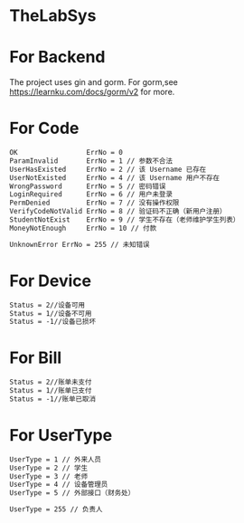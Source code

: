 # TheLabSys

# For Backend

The project uses gin and gorm.
For gorm,see https://learnku.com/docs/gorm/v2 for more.


# For Code

```txt
OK                 ErrNo = 0
ParamInvalid       ErrNo = 1 // 参数不合法
UserHasExisted     ErrNo = 2 // 该 Username 已存在
UserNotExisted     ErrNo = 4 // 该 Username 用户不存在
WrongPassword      ErrNo = 5 // 密码错误
LoginRequired      ErrNo = 6 // 用户未登录
PermDenied         ErrNo = 7 // 没有操作权限
VerifyCodeNotValid ErrNo = 8 // 验证码不正确（新用户注册）
StudentNotExist    ErrNo = 9 // 学生不存在（老师维护学生列表）
MoneyNotEnough     ErrNo = 10 // 付款

UnknownError ErrNo = 255 // 未知错误
```


# For Device

```txt
Status = 2//设备可用
Status = 1//设备不可用
Status = -1//设备已损坏
```

# For Bill

```txt
Status = 2//账单未支付
Status = 1//账单已支付
Status = -1//账单已取消
```
# For UserType

```txt
UserType = 1 // 外来人员
UserType = 2 // 学生
UserType = 3 // 老师
UserType = 4 // 设备管理员
UserType = 5 // 外部接口（财务处）

UserType = 255 // 负责人
```